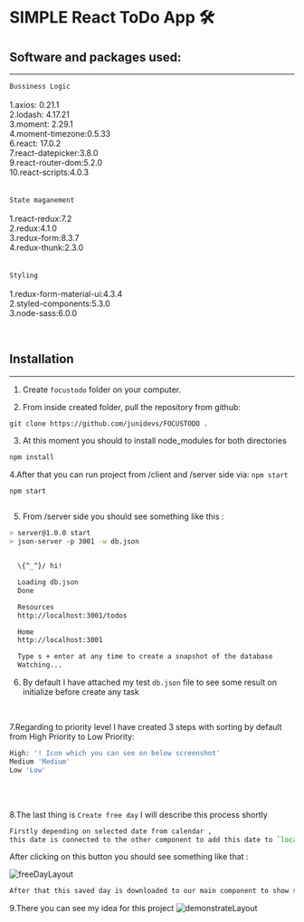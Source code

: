 # SIMPLE React ToDo App **🛠️**


## Software and packages used:
<hr/>

`Bussiness Logic`
<br><br>
1.axios: 0.21.1<br>
2.lodash: 4.17.21<br>
3.moment: 2.29.1<br>
4.moment-timezone:0.5.33<br>
6.react: 17.0.2<br>
7.react-datepicker:3.8.0<br>
9.react-router-dom:5.2.0<br>
10.react-scripts:4.0.3<br>
<br><br>
`State maganement`
<br><br>
1.react-redux:7.2<br>
2.redux:4.1.0<br>
3.redux-form:8.3.7<br>
4.redux-thunk:2.3.0<br>
<br><br>
`Styling`
<br><br>
1.redux-form-material-ui:4.3.4<br>
2.styled-components:5.3.0<br>
3.node-sass:6.0.0<br>

<br/>

## Installation
<hr/>

1. Create `focustodo` folder on your computer.

2. From inside created folder, pull the repository from github:
```console
git clone https://github.com/junidevs/FOCUSTODO .
```
3. At this moment you should to install node_modules for both directories
```bash
npm install 
```
4.After that you can run project from /client and /server side via: `npm start`

```bash
npm start 
 
```

5. From /server side you should see something like this :

```bash
> server@1.0.0 start 
> json-server -p 3001 -w db.json


  \{^_^}/ hi!

  Loading db.json
  Done

  Resources
  http://localhost:3001/todos

  Home
  http://localhost:3001

  Type s + enter at any time to create a snapshot of the database
  Watching...
```
6. By default I have attached my test `db.json` file to see some result on initialize before create any task 
<br>

7.Regarding to priority level I have created 3 steps with sorting by default from High Priority to Low Priority:
```bash
High: '! Icon which you can see on below screenshot'
Medium 'Medium'
Low 'Low'
```
<br><br>

8.The last thing is `Create free day` I will describe this process shortly

```bash
Firstly depending on selected date from calendar ,
this date is connected to the other component to add this date to `local storage`
```
After clicking on this button you should see something like that :

![freeDayLayout](https://user-images.githubusercontent.com/52135894/118366054-76a6c300-b59f-11eb-8bdf-6bba954290ed.jpg)
<br>

```bash
After that this saved day is downloaded to our main component to show selected day 
```
9.There you can see my idea for this project
![demonstrateLayout](https://user-images.githubusercontent.com/52135894/118365255-38f46b00-b59c-11eb-9dad-0267430db222.jpg)
